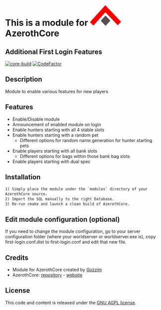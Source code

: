 # This is a module for  ![logo](https://raw.githubusercontent.com/azerothcore/azerothcore.github.io/master/images/logo-github.png) AzerothCore
## Additional First Login Features
[![core-build](https://github.com/Gozzim/mod-first-login/actions/workflows/core-build.yml/badge.svg)](https://github.com/Gozzim/mod-first-login)
[![CodeFactor](https://www.codefactor.io/repository/github/gozzim/mod-first-login/badge?s=342e4cd90c9ff0c396e11f2e63a9770e591d7227)](https://www.codefactor.io/repository/github/gozzim/mod-first-login)

## Description
Module to enable various features for new players

## Features

- Enable/Disable module
- Announcement of enabled module on login
- Enable hunters starting with all 4 stable slots
- Enable hunters starting with a random pet
    - Different options for random name generation for hunter starting pets
- Enable players starting with all bank slots
    - Different options for bags within those bank bag slots
- Enable players starting with dual spec

## Installation
```
1) Simply place the module under the `modules` directory of your AzerothCore source. 
2) Import the SQL manually to the right Database.
3) Re-run cmake and launch a clean build of AzerothCore.
```

## Edit module configuration (optional)
If you need to change the module configuration, go to your server configuration folder (where your worldserver or worldserver.exe is), copy first-login.conf.dist to first-login.conf and edit that new file.

## Credits
- Module for AzerothCore created by [Gozzim](https://github.com/Gozzim)
- AzerothCore: [repository](https://github.com/azerothcore) - [website](http://azerothcore.org/)

## License
This code and content is released under the [GNU AGPL license](https://github.com/Gozzim/mod-first-login/blob/master/LICENSE).